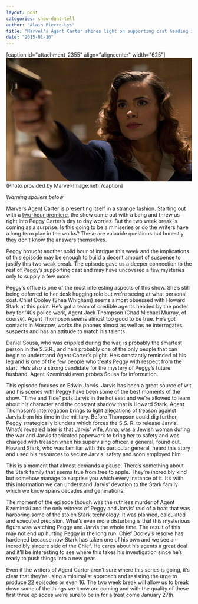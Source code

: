 ```yaml
---
layout: post
categories: show-dont-tell
author: "Alain Pierre-Lys"
title: "Marvel's Agent Carter shines light on supporting cast heading into two-week break"
date: "2015-01-16"
---
```


\[caption id="attachment\_2355" align="aligncenter" width="625"\][![(Photo provided by Marvel-Image.net)](/img/Agent_Carter.jpg)](http://www.thehighscreen.com/wp-content/uploads/2015/01/Agent_Carter.jpg) (Photo provided by Marvel-Image.net)\[/caption\]

_Warning spoilers below_

Marvel’s Agent Carter is presenting itself in a strange fashion. Starting out with a [two-hour premiere](http://www.thehighscreen.com/2015/01/marvels-agent-carter-adds-another-strong-female-lead-abc-legacy/), the show came out with a bang and threw us right into Peggy Carter’s day to day worries. But the two week break is coming as a surprise. Is this going to be a miniseries or do the writers have a long term plan in the works? These are valuable questions but honestly they don’t know the answers themselves.

Peggy brought another solid hour of intrigue this week and the implications of this episode may be enough to build a decent amount of suspense to justify this two weak break. The episode gave us a deeper connection to the rest of Peggy’s supporting cast and may have uncovered a few mysteries only to supply a few more.

Peggy’s office is one of the most interesting aspects of this show. She’s still being deferred to her desk hugging role but we’re seeing at what personal cost. Chief Dooley (Shea Whigham) seems almost obsessed with Howard Stark at this point. He’s got a team of credible agents headed by the poster boy for '40s police work, Agent Jack Thompson (Chad Michael Murray, of course). Agent Thompson seems almost too good to be true. He’s got contacts in Moscow, works the phones almost as well as he interrogates suspects and has an attitude to match his talents.

Daniel Sousa, who was crippled during the war, is probably the smartest person in the S.S.R., and he’s probably one of the only people that can begin to understand Agent Carter’s plight. He’s constantly reminded of his leg and is one of the few people who treats Peggy with respect from the start. He’s also a strong candidate for the mystery of Peggy’s future husband. Agent Kzeminski even probes Sousa for information.

This episode focuses on Edwin Jarvis. Jarvis has been a great source of wit and his scenes with Peggy have been some of the best moments of the show. “Time and Tide” puts Jarvis in the hot seat and we’re allowed to learn about his character and the constant shadow that is Howard Stark. Agent Thompson’s interrogation brings to light allegations of treason against Jarvis from his time in the military. Before Thompson could dig further, Peggy strategically blunders which forces the S.S. R. to release Jarvis. What’s revealed later is that Jarvis’ wife, Anna, was a Jewish woman during the war and Jarvis fabricated paperwork to bring her to safety and was charged with treason when his supervising officer, a general, found out. Howard Stark, who was familiar with this particular general, heard this story and used his resources to secure Jarvis’ safety and soon employed him.

This is a moment that almost demands a pause. There’s something about the Stark family that seems true from tree to apple. They’re incredibly kind but somehow manage to surprise you which every instance of it. It’s with this information we can understand Jarvis’ devotion to the Stark family which we know spans decades and generations.

The moment of the episode though was the ruthless murder of Agent Kzeminski and the only witness of Peggy and Jarvis’ raid of a boat that was harboring some of the stolen Stark technology. It was planned, calculated and executed precision. What’s even more disturbing is that this mysterious figure was watching Peggy and Jarvis the whole time. The result of this may not end up hurting Peggy in the long run. Chief Dooley’s resolve has hardened because now Stark has taken one of his own and we see an incredibly sincere side of the Chief. He cares about his agents a great deal and it’ll be interesting to see where this takes his investigation since he’s ready to push things into a new gear.

Even if the writers of Agent Carter aren’t sure where this series is going, it’s clear that they’re using a minimalist approach and resisting the urge to produce 22 episodes or even 16. The two week break will allow us to break down some of the things we know are coming and with the quality of these first three episodes we’re sure to be in for a treat come January 27th.
